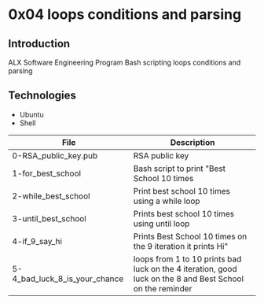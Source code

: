 # 0x04 loops conditions and parsing

## Introduction
ALX Software Engineering Program Bash scripting loops 
conditions and parsing

## Technologies
- Ubuntu
- Shell

| File | Description |
| --- | ------------ |
|0-RSA_public_key.pub | RSA public key |
| 1-for_best_school | Bash script to print "Best School 10 times |
| 2-while_best_school | Print best school 10 times using a while loop |
| 3-until_best_school | Prints best school 10 times using until loop |
| 4-if_9_say_hi | Prints Best School 10 times on the 9 iteration it prints Hi" |
| 5-4_bad_luck_8_is_your_chance | loops from 1 to 10 prints bad luck on the 4 iteration, good luck on the 8 and Best School on the reminder|
